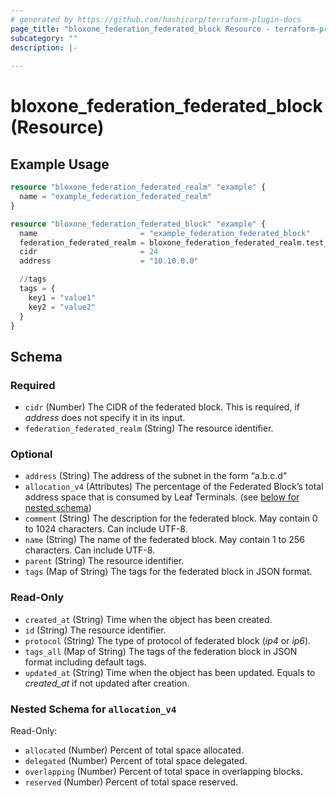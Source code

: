 ```yaml
---
# generated by https://github.com/hashicorp/terraform-plugin-docs
page_title: "bloxone_federation_federated_block Resource - terraform-provider-bloxone"
subcategory: ""
description: |-
  
---
```


# bloxone_federation_federated_block (Resource)



## Example Usage

```terraform
resource "bloxone_federation_federated_realm" "example" {
  name = "example_federation_federated_realm"
}

resource "bloxone_federation_federated_block" "example" {
  name                       = "example_federation_federated_block"
  federation_federated_realm = bloxone_federation_federated_realm.test_name.id
  cidr                       = 24
  address                    = "10.10.0.0"

  //tags
  tags = {
    key1 = "value1"
    key2 = "value2"
  }
}
```

<!-- schema generated by tfplugindocs -->
## Schema

### Required

- `cidr` (Number) The CIDR of the federated block. This is required, if _address_ does not specify it in its input.
- `federation_federated_realm` (String) The resource identifier.

### Optional

- `address` (String) The address of the subnet in the form “a.b.c.d”
- `allocation_v4` (Attributes) The percentage of the Federated Block’s total address space that is consumed by Leaf Terminals. (see [below for nested schema](#nestedatt--allocation_v4))
- `comment` (String) The description for the federated block. May contain 0 to 1024 characters. Can include UTF-8.
- `name` (String) The name of the federated block. May contain 1 to 256 characters. Can include UTF-8.
- `parent` (String) The resource identifier.
- `tags` (Map of String) The tags for the federated block in JSON format.

### Read-Only

- `created_at` (String) Time when the object has been created.
- `id` (String) The resource identifier.
- `protocol` (String) The type of protocol of federated block (_ip4_ or _ip6_).
- `tags_all` (Map of String) The tags of the federation block in JSON format including default tags.
- `updated_at` (String) Time when the object has been updated. Equals to _created_at_ if not updated after creation.

<a id="nestedatt--allocation_v4"></a>
### Nested Schema for `allocation_v4`

Read-Only:

- `allocated` (Number) Percent of total space allocated.
- `delegated` (Number) Percent of total space delegated.
- `overlapping` (Number) Percent of total space in overlapping blocks.
- `reserved` (Number) Percent of total space reserved.
